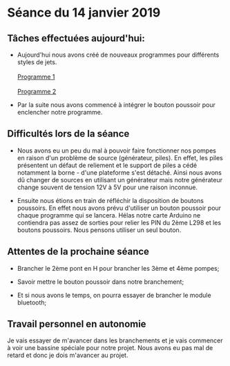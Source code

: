 # Séance du 14 janvier 2019
## Tâches effectuées aujourd'hui:

+ Aujourd'hui nous avons créé de nouveaux programmes pour différents styles de jets.
<br></br>
<a href="https://github.com/NalyJ/Fountain-Arduino/tree/master/Code/fontaine_prog1">Programme 1</a>
<br></br>
<a href="https://github.com/NalyJ/Fountain-Arduino/tree/master/Code/fontaine_pattern_2">Programme 2</a>

+ Par la suite nous avons commencé à intégrer le bouton poussoir pour enclencher notre programme.  
 
 ## Difficultés lors de la séance
 
 + Nous avons eu un peu du mal à pouvoir faire fonctionner nos pompes en raison d'un problème de source (générateur, piles). En effet, les piles présentent un défaut de reliement et le support de piles a cédé notamment la borne - d'une plateforme s'est détaché.
 Ainsi nous avons dû changer de sources en utilisant un générateur mais notre générateur change souvent de tension 12V à 5V pour une raison inconnue.
 
 + Ensuite nous étions  en train de réfléchir la disposition de boutons poussoirs. En effet nous avons prévu d'utiliser un bouton poussoir pour chaque programme qui se lancera.
 Hélas notre carte Arduino ne contiendra pas assez de sorties pour relier les PIN du 2ème L298 et les boutons poussoirs. Nous pensons utiliser un seul bouton.
    
## Attentes de la prochaine séance

+ Brancher le 2ème pont en H pour brancher les 3ème et 4ème pompes;

+ Savoir mettre le bouton poussoir dans notre branchement;

+ Et si nous avons le temps, on pourra essayer de brancher le module bluetooth;

## Travail personnel en autonomie

Je vais essayer de m'avancer dans les branchements et je vais commencer à voir une bassine spéciale pour notre projet.
Nous avons eu pas mal de retard et donc je dois m'avancer au projet.


